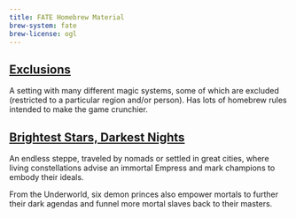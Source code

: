 ```yaml
---
title: FATE Homebrew Material
brew-system: fate
brew-license: ogl
---
```


## [Exclusions](exclusions/index.html)

A setting with many different magic systems, some of which are excluded
(restricted to a particular region and/or person). Has lots of homebrew
rules intended to make the game crunchier.

## [Brightest Stars, Darkest Nights](brightest-stars-darkest-nights/index.html)

An endless steppe, traveled by nomads or settled in great cities,
where living constellations advise an immortal Empress and mark champions
to embody their ideals.

From the Underworld, six demon princes also empower mortals to further their dark
agendas and funnel more mortal slaves back to their masters.
